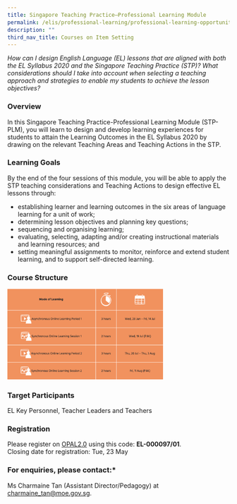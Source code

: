```yaml
---
title: Singapore Teaching Practice–Professional Learning Module
permalink: /elis/professional-learning/professional-learning-opportunities/professional-learning-module/
description: ""
third_nav_title: Courses on Item Setting
---
```

<em>How can I design English Language (EL) lessons that are aligned with both the EL Syllabus 2020 and the Singapore Teaching Practice (STP)? What considerations should I take into account when selecting a teaching approach and strategies to enable my students to achieve the lesson objectives?</em>

### Overview

In this Singapore Teaching Practice-Professional Learning Module (STP-PLM), you will learn to design and develop learning experiences for students to attain the Learning Outcomes in the EL Syllabus 2020 by drawing on the relevant Teaching Areas and Teaching Actions in the STP.

### Learning Goals

By the end of the four sessions of this module, you will be able to apply the STP teaching considerations and Teaching Actions to design effective EL lessons through:

*   establishing learner and learning outcomes in the six areas of language learning for a unit of work;
*   determining lesson objectives and planning key questions;
*   sequencing and organising learning;
*   evaluating, selecting, adapting and/or creating instructional materials and learning resources; and
*   setting meaningful assignments to monitor, reinforce and extend student learning, and to support self-directed learning.

### Course Structure

<img src="/images/course%20structure%205.png" 
     style="width:70%">
		 
### Target Participants

EL Key Personnel, Teacher Leaders and Teachers

### Registration

Please register on [OPAL2.0](https://www.opal2.moe.edu.sg/) using this code: **EL-000097/01**.  
Closing date for registration: Tue, 23 May

### For enquiries, please contact:* 
Ms Charmaine Tan (Assistant Director/Pedagogy) at 
<a href="mailto:charmaine_tan@moe.gov.sg">charmaine_tan@moe.gov.sg.</a>

